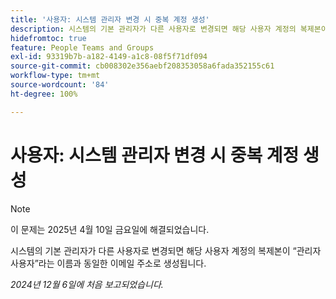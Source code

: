 ```yaml
---
title: '사용자: 시스템 관리자 변경 시 중복 계정 생성'
description: 시스템의 기본 관리자가 다른 사용자로 변경되면 해당 사용자 계정의 복제본이 “관리자 사용자”라는 이름과 동일한 이메일 주소로 생성됩니다.
hidefromtoc: true
feature: People Teams and Groups
exl-id: 93319b7b-a182-4149-a1c8-08f5f71df094
source-git-commit: cb008302e356aebf208353058a6fada352155c61
workflow-type: tm+mt
source-wordcount: '84'
ht-degree: 100%

---
```


# 사용자: 시스템 관리자 변경 시 중복 계정 생성

>[!NOTE]
>
>이 문제는 2025년 4월 10일 금요일에 해결되었습니다.

시스템의 기본 관리자가 다른 사용자로 변경되면 해당 사용자 계정의 복제본이 “관리자 사용자”라는 이름과 동일한 이메일 주소로 생성됩니다.

_2024년 12월 6일에 처음 보고되었습니다._
